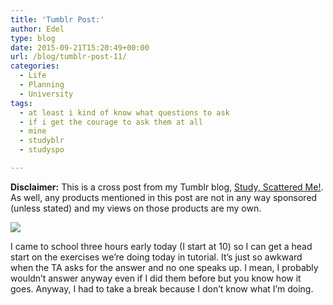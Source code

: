 ```yaml
---
title: 'Tumblr Post:'
author: Edel
type: blog
date: 2015-09-21T15:20:49+00:00
url: /blog/tumblr-post-11/
categories:
  - Life
  - Planning
  - University
tags:
  - at least i kind of know what questions to ask
  - if i get the courage to ask them at all
  - mine
  - studyblr
  - studyspo

---
```

**Disclaimer:** This is a cross post from my Tumblr blog, [Study, Scattered Me!][1]. As well, any products mentioned in this post are not in any way sponsored (unless stated) and my views on those products are my own.

![][2]

I came to school three hours early today (I start at 10) so I can get a head start on the exercises we’re doing today in tutorial. It’s just so awkward when the TA asks for the answer and no one speaks up. I mean, I probably wouldn’t answer anyway even if I did them before but you know how it goes. Anyway, I had to take a break because I don’t know what I’m doing.




 [1]: http://ift.tt/1WuOkm4
 [2]: http://ift.tt/1JkUNFL